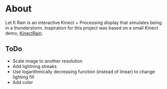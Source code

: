 # About

Let It Rain is an interactive Kinect + Processing display that simulates being
in a thunderstorm. Inspiration for this project was based on a small
Kinect demo, [KinectRain](https://github.com/taromorimoto/KinectRain).

## ToDo

* Scale image to another resolution
* Add lightning streaks
* Use logarithmically decreasing function (instead of linear) to change lighting fill
* Add color
